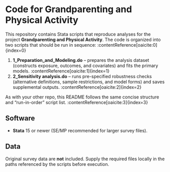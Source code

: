 # Code for Grandparenting and Physical Activity

This repository contains Stata scripts that reproduce analyses for the project **Grandparenting and Physical Activity**. The code is organized into two scripts that should be run in sequence: :contentReference[oaicite:0]{index=0}

1. **1_Preparation_and_Modeling.do** – prepares the analysis dataset (constructs exposure, outcomes, and covariates) and fits the primary models. :contentReference[oaicite:1]{index=1}  
2. **2_Sensitivity analysis.do** – runs pre-specified robustness checks (alternative definitions, sample restrictions, and model forms) and saves supplemental outputs. :contentReference[oaicite:2]{index=2}

As with your other repo, this README follows the same concise structure and “run-in-order” script list. :contentReference[oaicite:3]{index=3}

## Software
- **Stata** 15 or newer (SE/MP recommended for larger survey files).

## Data
Original survey data are **not** included. Supply the required files locally in the paths referenced by the scripts before execution.


